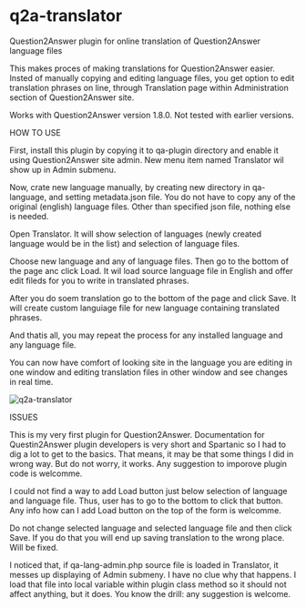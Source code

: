 # q2a-translator
Question2Answer plugin for online translation of Question2Answer language files

This makes proces of making translations for Question2Answer easier. Insted of manually copying and editing language files, you get option to edit translation phrases on line, through Translation page within Administration section of Question2Answer site.

Works with Question2Answer version 1.8.0. Not tested with earlier versions.

HOW TO USE

First, install this plugin by copying it to qa-plugin directory and enable it using Question2Answer site admin. New menu item named Translator wil show up in Admin submenu.

Now, crate new language manually, by creating new directory in qa-language, and setting metadata.json file. You do not have to copy any of the original (english) language files. Other than specified json file, nothing else is needed.

Open Translator. It will show selection of languages (newly created language would be in the list) and selection of language files.

Choose new language and any of language files. Then go to the bottom of the page anc click Load. It wil load source language file in English and offer edit fileds for you to write in translated phrases.

After you do soem translation go to the bottom of the page and click Save. It will create custom languiage file for new language containing translated phrases.

And thatis all, you may repeat the process for any installed language and any language file.

You can now have comfort of looking site in the language you are editing in one window and editing translation files in other window and see changes in real time.

![q2a-translator](https://user-images.githubusercontent.com/2223601/46084028-fee3ba00-c1a2-11e8-9eba-21b8e8a96fb9.png)

ISSUES

This is my very first plugin for Question2Answer. Documentation for Questin2Answer plugin developers is very short and Spartanic so I had to dig a lot to get to the basics. That means, it may be that some things I did in wrong way. But do not worry, it works. Any suggestion to imporove plugin code is welcomme.

I could not find a way to add Load button just below selection of language and language file. Thus, user has to go to the bottom to click that button. Any info how can I add Load button on the top of the form is welcomme.

Do not change selected language and selected language file and then click Save. If you do that you will end up saving translation to the wrong place. Will be fixed.

I noticed that, if qa-lang-admin.php source file is loaded in Translator, it messes up displaying of Admin submeny. I have no clue why that happens. I load that file into local variable within plugin class method so it should not affect anything, but it does. You know the drill: any suggestion is welcome.
